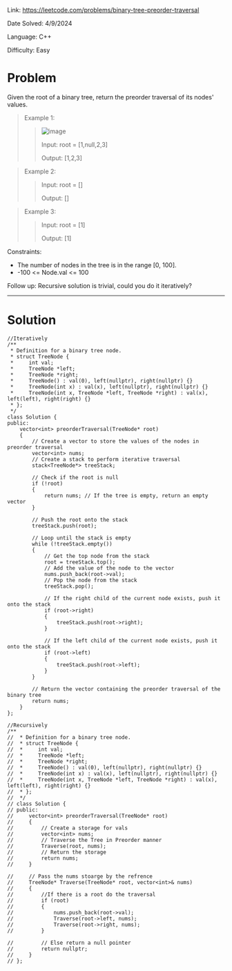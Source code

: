 Link: https://leetcode.com/problems/binary-tree-preorder-traversal

Date Solved: 4/9/2024

Language: C++

Difficulty: Easy

# Problem

Given the root of a binary tree, return the preorder traversal of its nodes' values.

>Example 1:
>
>>
>>![image](https://github.com/BrianDang03/Leet-Code-Solved/assets/124744302/b2aafc77-9f94-4006-aeae-05373bb512fa)
>>
>>Input: root = [1,null,2,3]
>>
>>Output: [1,2,3]

>Example 2:
>
>>Input: root = []
>>
>>Output: []

>Example 3:
>
>>Input: root = [1]
>>
>>Output: [1]
 
Constraints:

- The number of nodes in the tree is in the range [0, 100].
- -100 <= Node.val <= 100
 
Follow up: Recursive solution is trivial, could you do it iteratively?

---

# Solution

```
//Iteratively
/**
 * Definition for a binary tree node.
 * struct TreeNode {
 *     int val;
 *     TreeNode *left;
 *     TreeNode *right;
 *     TreeNode() : val(0), left(nullptr), right(nullptr) {}
 *     TreeNode(int x) : val(x), left(nullptr), right(nullptr) {}
 *     TreeNode(int x, TreeNode *left, TreeNode *right) : val(x), left(left), right(right) {}
 * };
 */
class Solution {
public:
    vector<int> preorderTraversal(TreeNode* root) 
    {
        // Create a vector to store the values of the nodes in preorder traversal
        vector<int> nums;
        // Create a stack to perform iterative traversal
        stack<TreeNode*> treeStack;

        // Check if the root is null
        if (!root)
        {
            return nums; // If the tree is empty, return an empty vector
        }

        // Push the root onto the stack
        treeStack.push(root); 

        // Loop until the stack is empty
        while (!treeStack.empty())  
        {              
            // Get the top node from the stack
            root = treeStack.top();  
            // Add the value of the node to the vector
            nums.push_back(root->val);
            // Pop the node from the stack
            treeStack.pop();          

            // If the right child of the current node exists, push it onto the stack
            if (root->right)
            {
                treeStack.push(root->right);
            }   

            // If the left child of the current node exists, push it onto the stack
            if (root->left)
            {   
                treeStack.push(root->left);                                              
            }                           
        }       

        // Return the vector containing the preorder traversal of the binary tree
        return nums;    
    }
};

//Recursively
/**
//  * Definition for a binary tree node.
//  * struct TreeNode {
//  *     int val;
//  *     TreeNode *left;
//  *     TreeNode *right;
//  *     TreeNode() : val(0), left(nullptr), right(nullptr) {}
//  *     TreeNode(int x) : val(x), left(nullptr), right(nullptr) {}
//  *     TreeNode(int x, TreeNode *left, TreeNode *right) : val(x), left(left), right(right) {}
//  * };
//  */
// class Solution {
// public:
//     vector<int> preorderTraversal(TreeNode* root) 
//     {
//         // Create a storage for vals 
//         vector<int> nums;
//         // Traverse the Tree in Preorder manner
//         Traverse(root, nums);
//         // Return the storage
//         return nums;
//     }

//     // Pass the nums stoarge by the refrence  
//     TreeNode* Traverse(TreeNode* root, vector<int>& nums)
//     {
//         //If there is a root do the traversal
//         if (root)
//         {
//             nums.push_back(root->val);
//             Traverse(root->left, nums);
//             Traverse(root->right, nums);
//         }

//         // Else return a null pointer
//         return nullptr;        
//     }
// };
```

